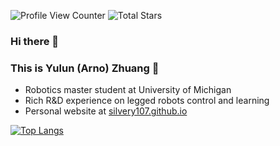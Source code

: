![Profile View Counter](https://komarev.com/ghpvc/?username=silvery107)
![Total Stars](https://img.shields.io/github/stars/silvery107?style=social)

### Hi there 👋

### This is Yulun (Arno) Zhuang  🦾

- Robotics master student at University of Michigan
- Rich R&D experience on legged robots control and learning
- Personal website at [silvery107.github.io](https://silvery107.github.io/)



<!-- [![Anurag's GitHub stats](https://github-readme-stats.vercel.app/api?username=silvery107&count_private=true&show_icons=true&hide=prs,issues,contribs)](https://github.com/anuraghazra/github-readme-stats) -->

[![Top Langs](https://github-readme-stats.vercel.app/api/top-langs/?username=silvery107&layout=compact&langs_count=4&exclude_repo=segway-locomotion-stm32,gatech-computer-vision,ME336-Yellow-Team-Project,silvery-botlab-f22)](https://github.com/anuraghazra/github-readme-stats)

